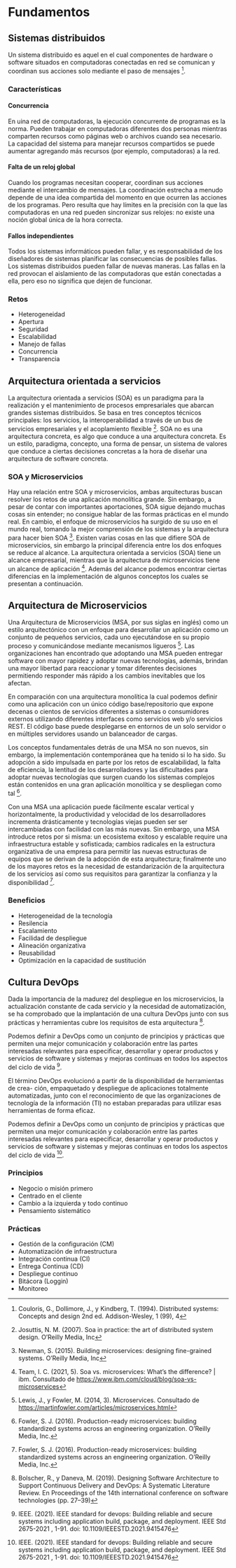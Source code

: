 # Fundamentos

## Sistemas distribuidos
Un sistema distribuido es aquel en el cual componentes de hardware o software situados 
en computadoras conectadas en red se comunican y coordinan sus acciones solo mediante 
el paso de mensajes [^1]. 

### Características

#### Concurrencia
En uina red de computadoras, la ejecución concurrente de programas es la norma. 
Pueden trabajar en computadoras diferentes dos personas mientras comparten 
recursos como páginas web o archivos cuando sea necesario. La capacidad del 
sistema para manejar recursos compartidos se puede aumentar agregando más 
recursos (por ejemplo, computadoras) a la red.

#### Falta de un reloj global
Cuando los programas necesitan cooperar, coordinan sus acciones mediante el intercambio 
de mensajes. La coordinación estrecha a menudo depende de una idea compartida del
momento en que ocurren las acciones de los programas. Pero resulta que hay límites en la
precisión con la que las computadoras en una red pueden sincronizar sus relojes: no existe
una noción global única de la hora correcta.

#### Fallos independientes
Todos los sistemas informáticos pueden fallar, y es responsabilidad de los diseñadores de
sistemas planificar las consecuencias de posibles fallas. Los sistemas distribuidos pueden
fallar de nuevas maneras. Las fallas en la red provocan el aislamiento de las computadoras
que están conectadas a ella, pero eso no significa que dejen de funcionar.


### Retos

+ Heterogeneidad
+ Apertura
+ Seguridad
+ Escalabilidad
+ Manejo de fallas
+ Concurrencia
+ Transparencia


## Arquitectura orientada a servicios

La arquitectura orientada a servicios (SOA) es un paradigma para la realización y el
mantenimiento de procesos empresariales que abarcan grandes sistemas distribuidos. Se
basa en tres conceptos técnicos principales: los servicios, la interoperabilidad a través de
un bus de servicios empresariales y el acoplamiento flexible [^2].
SOA no es una arquitectura concreta, es algo que conduce a una arquitectura concreta.
Es un estilo, paradigma, concepto, una forma de pensar, un sistema de valores que conduce
a ciertas decisiones concretas a la hora de diseñar una arquitectura de software concreta.


### SOA y Microservicios

Hay una relación entre SOA y microservicios, ambas arquitecturas buscan resolver los
retos de una aplicación monolítica grande. Sin embargo, a pesar de contar con importantes
aportaciones, SOA sigue dejando muchas cosas sin entender; no consigue hablar de las
formas prácticas en el mundo real. En cambio, el enfoque de microservicios ha surgido de
su uso en el mundo real, tomando la mejor comprensión de los sistemas y la arquitectura
para hacer bien SOA [^3].
Existen varias cosas en las que difiere SOA de microservicios, sin embargo la principal 
diferencia entre los dos enfoques se reduce al alcance. La arquitectura orientada a
servicios (SOA) tiene un alcance empresarial, mientras que la arquitectura de microservicios 
tiene un alcance de aplicación [^4]. Además del alcance podemos encontrar
ciertas diferencias en la implementación de algunos conceptos los cuales se presentan a
continuación.

## Arquitectura de Microservicios

Una Arquitectura de Microservicios (MSA, por sus siglas en inglés) como un 
estilo arquitectónico con un enfoque para desarrollar un aplicación como un 
conjunto de pequeños servicios, cada uno ejecutándose en su propio proceso y
comunicándose mediante mecanismos ligueros [^5]. Las organizaciones
han encontrado que adoptando una MSA pueden entregar software con mayor rapidez y
adoptar nuevas tecnologías, además, brindan una mayor libertad para reaccionar y tomar
diferentes decisiones permitiendo responder más rápido a los cambios inevitables que los
afectan.

En comparación con una arquitectura monolítica la cual podemos definir como una
aplicación con un único código base/repositorio que expone decenas o cientos de servicios
diferentes a sistemas o consumidores externos utilizando diferentes interfaces como servicios
web y/o servicios REST. El código base puede desplegarse en entornos de un solo servidor
o en múltiples servidores usando un balanceador de cargas.

Los conceptos fundamentales detrás de una MSA no son nuevos, sin embargo, la implementación 
contemporánea que ha tenido si lo ha sido. Su adopción a sido impulsada en
parte por los retos de escalabilidad, la falta de eficiencia, la lentitud de los desarrolladores
y las dificultades para adoptar nuevas tecnologías que surgen cuando los sistemas complejos 
están contenidos en una gran aplicación monolítica y se despliegan como tal [^6].

Con una MSA una aplicación puede fácilmente escalar vertical y horizontalmente,
la productividad y velocidad de los desarrolladores incrementa drásticamente y tecnologías
viejas pueden ser ser intercambiadas con facilidad con las más nuevas. Sin embargo, una
MSA introduce retos por si misma: un ecosistema exitoso y escalable require una 
infraestructura estable y sofisticada; cambios radicales en la estructura organizativa de una
empresa para permitir las nuevas estructuras de equipos que se derivan de la adopción de
esta arquitectura; finalmente uno de los mayores retos es la necesidad de estandarización
de la arquitectura de los servicios así como sus requisitos para garantizar la confianza y la
disponibilidad [^6].

### Beneficios

+ Heterogeneidad de la tecnología
+ Resilencia
+ Escalamiento
+ Facilidad de despliegue
+ Alineación organizativa
+ Reusabilidad
+ Optimización en la capacidad de sustitución


## Cultura DevOps

Dada la importancia de la madurez del despliegue en los microservicios, la actualización
constante de cada servicio y la necesidad de automatización, se ha comprobado que la
implantación de una cultura DevOps junto con sus prácticas y herramientas cubre los
requisitos de esta arquitectura [^7].

Podemos definir a DevOps como un conjunto de principios y prácticas que permiten una
mejor comunicación y colaboración entre las partes interesadas relevantes para especificar,
desarrollar y operar productos y servicios de software y sistemas y mejoras continuas en
todos los aspectos del ciclo de vida [^8].

El término DevOps evolucionó a partir de la disponibilidad de herramientas de crea-
ción, empaquetado y despliegue de aplicaciones totalmente automatizadas, junto con el
reconocimiento de que las organizaciones de tecnología de la información (TI) no estaban
preparadas para utilizar esas herramientas de forma eficaz.

Podemos definir a DevOps como un conjunto de principios y prácticas que permiten una
mejor comunicación y colaboración entre las partes interesadas relevantes para especificar,
desarrollar y operar productos y servicios de software y sistemas y mejoras continuas en
todos los aspectos del ciclo de vida [^8].

### Principios

+ Negocio o misión primero
+ Centrado en el cliente
+ Cambio a la izquierda y todo continuo
+ Pensamiento sistemático

### Prácticas

+ Gestión de la configuración (CM)
+ Automatización de infraestructura
+ Integración continua (CI)
+ Entrega Continua (CD)
+ Despliegue continuo
+ Bitácora (Loggin)
+ Monitoreo



[^1]: Couloris, G., Dollimore, J., y Kindberg, T. (1994). Distributed systems:
Concepts and design 2nd ed. Addison-Wesley, 1 (99), 4
[^2]: Josuttis, N. M. (2007). Soa in practice: the art of distributed system design. O’Reilly
Media, Inc
[^3]: Newman, S. (2015). Building microservices: designing fine-grained systems. O’Reilly
Media, Inc
[^4]: Team, I. C. (2021, 5). Soa vs. microservices: What’s the difference? | ibm. Consultado de
https://www.ibm.com/cloud/blog/soa-vs-microservices
[^5]: Lewis, J., y Fowler, M. (2014, 3). Microservices. Consultado de https://martinfowler.com/articles/microservices.html
[^6]: Fowler, S. J. (2016). Production-ready microservices: building 
standardized systems across an engineering organization. O’Reilly Media, Inc.
[^7]: Bolscher, R., y Daneva, M. (2019). Designing Software Architecture to 
Support Continuous Delivery and DevOps: A Systematic Literature Review. En 
Proceedings of the 14th international conference on software technologies (pp. 27–39)
[^8]: IEEE. (2021). IEEE standard for devops: Building reliable and secure 
systems including application build, package, and deployment. IEEE Std 2675-2021 , 1-91. doi: 10.1109/IEEESTD.2021.9415476
